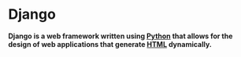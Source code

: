 # Django

**Django is a web framework written using [Python](/wiki/Python) that allows for the design of web applications that generate [HTML](/wiki/HTML) dynamically.**
